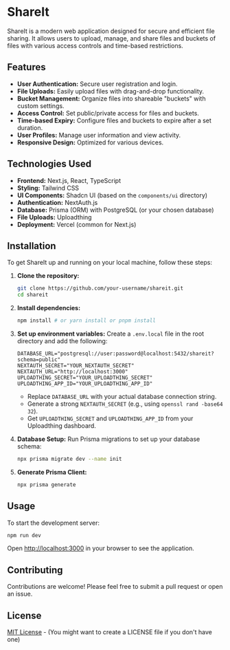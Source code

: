 # ShareIt

ShareIt is a modern web application designed for secure and efficient file sharing. It allows users to upload, manage, and share files and buckets of files with various access controls and time-based restrictions.

## Features

*   **User Authentication:** Secure user registration and login.
*   **File Uploads:** Easily upload files with drag-and-drop functionality.
*   **Bucket Management:** Organize files into shareable "buckets" with custom settings.
*   **Access Control:** Set public/private access for files and buckets.
*   **Time-based Expiry:** Configure files and buckets to expire after a set duration.
*   **User Profiles:** Manage user information and view activity.
*   **Responsive Design:** Optimized for various devices.

## Technologies Used

*   **Frontend:** Next.js, React, TypeScript
*   **Styling:** Tailwind CSS
*   **UI Components:** Shadcn UI (based on the `components/ui` directory)
*   **Authentication:** NextAuth.js
*   **Database:** Prisma (ORM) with PostgreSQL (or your chosen database)
*   **File Uploads:** Uploadthing
*   **Deployment:** Vercel (common for Next.js)

## Installation

To get ShareIt up and running on your local machine, follow these steps:

1.  **Clone the repository:**
    ```bash
    git clone https://github.com/your-username/shareit.git
    cd shareit
    ```

2.  **Install dependencies:**
    ```bash
    npm install # or yarn install or pnpm install
    ```

3.  **Set up environment variables:**
    Create a `.env.local` file in the root directory and add the following:

    ```
    DATABASE_URL="postgresql://user:password@localhost:5432/shareit?schema=public"
    NEXTAUTH_SECRET="YOUR_NEXTAUTH_SECRET"
    NEXTAUTH_URL="http://localhost:3000"
    UPLOADTHING_SECRET="YOUR_UPLOADTHING_SECRET"
    UPLOADTHING_APP_ID="YOUR_UPLOADTHING_APP_ID"
    ```
    *   Replace `DATABASE_URL` with your actual database connection string.
    *   Generate a strong `NEXTAUTH_SECRET` (e.g., using `openssl rand -base64 32`).
    *   Get `UPLOADTHING_SECRET` and `UPLOADTHING_APP_ID` from your Uploadthing dashboard.

4.  **Database Setup:**
    Run Prisma migrations to set up your database schema:
    ```bash
    npx prisma migrate dev --name init
    ```

5.  **Generate Prisma Client:**
    ```bash
    npx prisma generate
    ```

## Usage

To start the development server:

```bash
npm run dev
```

Open [http://localhost:3000](http://localhost:3000) in your browser to see the application.

## Contributing

Contributions are welcome! Please feel free to submit a pull request or open an issue.

## License

[MIT License](LICENSE) - (You might want to create a LICENSE file if you don't have one)